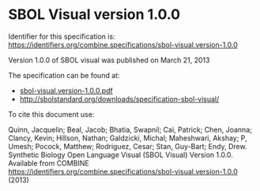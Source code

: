 # SBOL Visual version 1.0.0
Identifier for this specification is: https://identifiers.org/combine.specifications/sbol-visual.version-1.0.0

Version 1.0.0 of SBOL visual was published on March 21, 2013

The specification can be found at:

* [sbol-visual.version-1.0.0.pdf](./files/sbol-visual.version-1.0.0.pdf)
* http://sbolstandard.org/downloads/specification-sbol-visual/

To cite this document use:

Quinn, Jacquelin; Beal, Jacob; Bhatia, Swapnil; Cai, Patrick; Chen, Joanna; Clancy, Kevin; Hillson, Nathan; Galdzicki, Michal; Maheshwari, Akshay; P, Umesh; Pocock, Matthew; Rodriguez, Cesar; Stan, Guy-Bart; Endy, Drew. Synthetic Biology Open Language Visual (SBOL Visual) Version 1.0.0. Available from COMBINE https://identifiers.org/combine.specifications/sbol-visual.version-1.0.0 (2013)